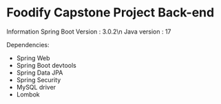 # Foodify Capstone Project Back-end

Information
Spring Boot Version : 3.0.2\n
Java version : 17

Dependencies:
- Spring Web
- Spring Boot devtools
- Spring Data JPA
- Spring Security
- MySQL driver
- Lombok
